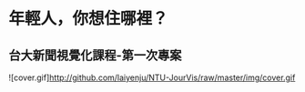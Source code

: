 # 年輕人，你想住哪裡？
## 台大新聞視覺化課程-第一次專案
 ![cover.gif]http://github.com/laiyenju/NTU-JourVis/raw/master/img/cover.gif

